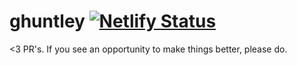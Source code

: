 # ghuntley [![Netlify Status](https://api.netlify.com/api/v1/badges/74efdcf2-3d54-4f6f-a952-727facd2204d/deploy-status)](https://app.netlify.com/sites/ghuntley/deploys)

&lt;3 PR's. If you see an opportunity to make things better, please do.
